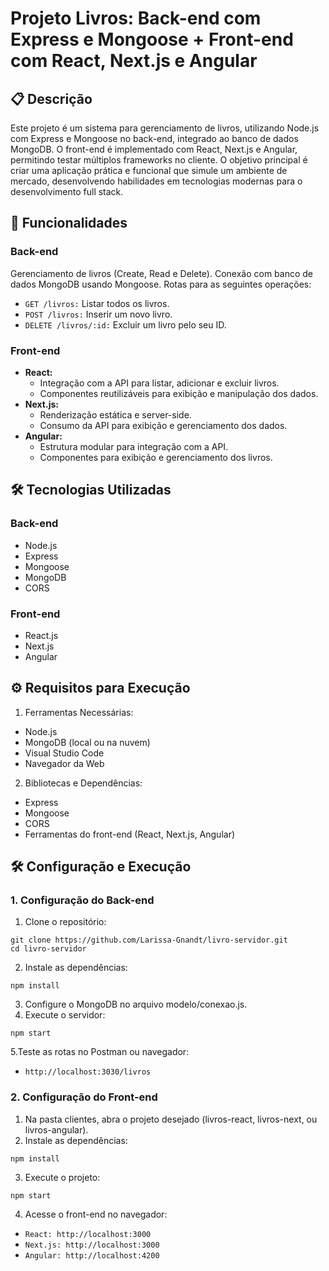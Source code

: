 # Projeto Livros: Back-end com Express e Mongoose + Front-end com React, Next.js e Angular

## 📋 Descrição
Este projeto é um sistema para gerenciamento de livros, utilizando Node.js com Express e Mongoose no back-end, integrado ao banco de dados MongoDB. O front-end é implementado com React, Next.js e Angular, permitindo testar múltiplos frameworks no cliente.
O objetivo principal é criar uma aplicação prática e funcional que simule um ambiente de mercado, desenvolvendo habilidades em tecnologias modernas para o desenvolvimento full stack.

## 🚀 Funcionalidades
### Back-end
Gerenciamento de livros (Create, Read e Delete).
Conexão com banco de dados MongoDB usando Mongoose.
Rotas para as seguintes operações:
- `GET /livros:` Listar todos os livros.
- `POST /livros:` Inserir um novo livro.
- `DELETE /livros/:id:` Excluir um livro pelo seu ID.

### Front-end
- **React:**
  - Integração com a API para listar, adicionar e excluir livros.
  - Componentes reutilizáveis para exibição e manipulação dos dados.
- **Next.js:**
  - Renderização estática e server-side.
  - Consumo da API para exibição e gerenciamento dos dados.
- **Angular:**
  - Estrutura modular para integração com a API.
  - Componentes para exibição e gerenciamento dos livros.

## 🛠️ Tecnologias Utilizadas
### Back-end
- Node.js
- Express
- Mongoose
- MongoDB
- CORS
### Front-end
- React.js
- Next.js
- Angular

## ⚙️ Requisitos para Execução
1. Ferramentas Necessárias:

- Node.js 
- MongoDB (local ou na nuvem)
- Visual Studio Code
- Navegador da Web
2. Bibliotecas e Dependências:
- Express
- Mongoose
- CORS
- Ferramentas do front-end (React, Next.js, Angular)

## 🛠️ Configuração e Execução
### 1. Configuração do Back-end
  1. Clone o repositório:
```
git clone https://github.com/Larissa-Gnandt/livro-servidor.git
cd livro-servidor
```
  2. Instale as dependências:
```
npm install
```
  3. Configure o MongoDB no arquivo modelo/conexao.js.
  4. Execute o servidor:
```
npm start
```
  5.Teste as rotas no Postman ou navegador:
- `http://localhost:3030/livros`

### 2. Configuração do Front-end
  1. Na pasta clientes, abra o projeto desejado (livros-react, livros-next, ou livros-angular).
  2. Instale as dependências:
```
npm install
```
  3. Execute o projeto:
```
npm start
```
  4. Acesse o front-end no navegador:
- `React: http://localhost:3000`
- `Next.js: http://localhost:3000`
- `Angular: http://localhost:4200`
